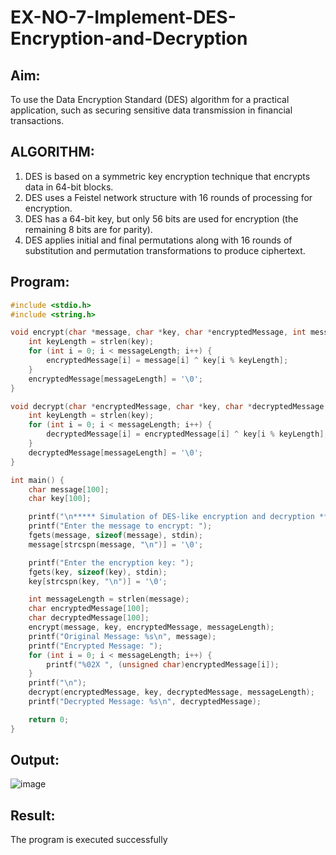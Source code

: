# EX-NO-7-Implement-DES-Encryption-and-Decryption

## Aim:

To use the Data Encryption Standard (DES) algorithm for a practical application, such as securing sensitive data transmission in financial transactions.

## ALGORITHM:

1. DES is based on a symmetric key encryption technique that encrypts data in 64-bit blocks.
2. DES uses a Feistel network structure with 16 rounds of processing for encryption.
3. DES has a 64-bit key, but only 56 bits are used for encryption (the remaining 8 bits are for parity).
4. DES applies initial and final permutations along with 16 rounds of substitution and permutation transformations to produce ciphertext.

## Program:
```c
#include <stdio.h>
#include <string.h>

void encrypt(char *message, char *key, char *encryptedMessage, int messageLength) {
    int keyLength = strlen(key);
    for (int i = 0; i < messageLength; i++) {
        encryptedMessage[i] = message[i] ^ key[i % keyLength];
    }
    encryptedMessage[messageLength] = '\0';
}

void decrypt(char *encryptedMessage, char *key, char *decryptedMessage, int messageLength) {
    int keyLength = strlen(key);
    for (int i = 0; i < messageLength; i++) {
        decryptedMessage[i] = encryptedMessage[i] ^ key[i % keyLength];
    }
    decryptedMessage[messageLength] = '\0';
}

int main() {
    char message[100];
    char key[100];

    printf("\n***** Simulation of DES-like encryption and decryption *****\n\n");
    printf("Enter the message to encrypt: ");
    fgets(message, sizeof(message), stdin);
    message[strcspn(message, "\n")] = '\0'; 

    printf("Enter the encryption key: ");
    fgets(key, sizeof(key), stdin);
    key[strcspn(key, "\n")] = '\0'; 

    int messageLength = strlen(message);
    char encryptedMessage[100];
    char decryptedMessage[100];
    encrypt(message, key, encryptedMessage, messageLength);
    printf("Original Message: %s\n", message);
    printf("Encrypted Message: ");
    for (int i = 0; i < messageLength; i++) {
        printf("%02X ", (unsigned char)encryptedMessage[i]);
    }
    printf("\n");
    decrypt(encryptedMessage, key, decryptedMessage, messageLength);
    printf("Decrypted Message: %s\n", decryptedMessage);

    return 0;
}

```
## Output:

![image](https://github.com/user-attachments/assets/a8264dd0-351a-4b18-9729-0090608c6612)

## Result:
  The program is executed successfully

